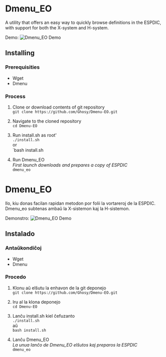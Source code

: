 # Dmenu_EO
A utility that offers an easy way to quickly browse definitions in the ESPDIC, with support for both the X-system and H-system.

Demo:
![Dmenu_EO Demo](https://cloud.githubusercontent.com/assets/2915820/24157591/2c037cc8-0e30-11e7-8438-11ae21051f94.gif)

## Installing

### Prerequisities
* Wget
* Dmenu

### Process
1. Clone or download contents of git repository  
`git clone https://github.com/Ghosy/Dmenu-EO.git`

2. Navigate to the cloned repository  
`cd Dmenu-EO`

3. Run install.sh as root'  
`./install.sh`  
or  
`bash install.sh

4. Run Dmenu_EO  
*First launch downloads and prepares a copy of ESPDIC*  
`dmenu_eo`


# Dmenu_EO
Ilo, kiu donas facilan rapidan metodon por folii la vortareroj de la ESPDIC. Dmenu_eo subtenas ambaŭ la X-sistemon kaj la H-sistemon.

Demonstro:
![Dmenu_EO Demo](https://cloud.githubusercontent.com/assets/2915820/24157591/2c037cc8-0e30-11e7-8438-11ae21051f94.gif)

## Instalado

### Antaŭkondiĉoj
* Wget
* Dmenu

### Procedo
1. Klonu aŭ elŝutu la enhavon de la git deponejo  
`git clone https://github.com/Ghosy/Dmenu-EO.git`

2. Iru al la klona deponejo  
`cd Dmenu-EO`

3. Lanĉu install.sh kiel ĉefuzanto  
`./install.sh`  
aŭ  
`bash install.sh`

4. Lanĉu Dmenu_EO  
*La unua lanĉo de Dmenu_EO elŝutos kaj preparos la ESPDIC*  
`dmenu_eo`
